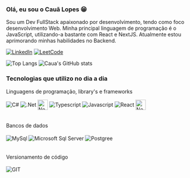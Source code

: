 
### Olá, eu sou o Cauã Lopes 😁
Sou um Dev FullStack apaixonado por desenvolvimento, tendo como foco desenvolvimento Web. Minha principal linguagem de programação é o JavaScript, utilizando-a bastante com React e NextJS. Atualmente estou aprimorando minhas habilidades no Backend.

[![LinkedIn](https://img.shields.io/badge/LinkedIn-0077B5?style=for-the-badge&logo=linkedin&logoColor=white)](https://www.linkedin.com/in/caualopes2103/)
[![LeetCode](https://img.shields.io/badge/-LeetCode-FFA116?style=for-the-badge&logo=LeetCode&logoColor=black)](https://leetcode.com/caualopess/)

![Top Langs](https://github-readme-stats.vercel.app/api/top-langs/?username=caualopess&layout=compact&theme=tokyonight)
![Caua's GitHub stats](https://github-readme-stats.vercel.app/api?username=caualopess&show_icons=true&hide=contribs,issues&rank_icon=github&theme=merko)

### Tecnologias que utilizo no dia a dia
Linguagens de programação, library's e frameworks
<div style="display: inline_block">   
    <img align="center" alt="C#" src="https://img.shields.io/badge/C%23-239120?style=for-the-badge&logo=c-sharp&logoColor=white" />
    <img align="center" alt=".Net" src="https://img.shields.io/badge/.NET-5C2D91?style=for-the-badge&logo=.net&logoColor=white" />    
    <img align="center" alt="Nest" src="https://miro.medium.com/v2/resize:fit:1400/1*POcSb9jzwC8iNDEGQ0xhOQ.png" height="28px"/>
    <img align="center" alt="Typescript" src="https://img.shields.io/badge/TypeScript-007ACC?style=for-the-badge&logo=typescript&logoColor=white" />
    <img align="center" alt="Javascript" src="https://img.shields.io/badge/JavaScript-323330?style=for-the-badge&logo=javascript&logoColor=F7DF1E" />
    <img align="center" alt="React" src="https://img.shields.io/badge/React-20232A?style=for-the-badge&logo=react&logoColor=61DAFB" />
    <img align="center" alt="Next JS" src="https://miro.medium.com/v2/resize:fit:750/1*NfnIaF1wnByrzVigaqkLGg.jpeg" height="28px"/>  
</div><br/><br/>
Bancos de dados

<div style="display: inline_block"><br/>
    <img align="center" alt="MySql" src="https://img.shields.io/badge/MySQL-005C84?style=for-the-badge&logo=mysql&logoColor=white" />
    <img align="center" alt="Microsoft Sql Server" src="https://img.shields.io/badge/Microsoft%20SQL%20Server-CC2927?style=for-the-badge&logo=microsoft%20sql%20server&logoColor=white" />       
    <img align="center" alt="Postgree" src="https://img.shields.io/badge/PostgreSQL-316192?style=for-the-badge&logo=postgresql&logoColor=whit" />   
</div><br/><br/>
Versionamento de código

<div style="display: inline_block"><br/>
    <img align="center" alt="GIT" src="https://img.shields.io/badge/GIT-E44C30?style=for-the-badge&logo=git&logoColor=white" />  
</div><br/><br/>

